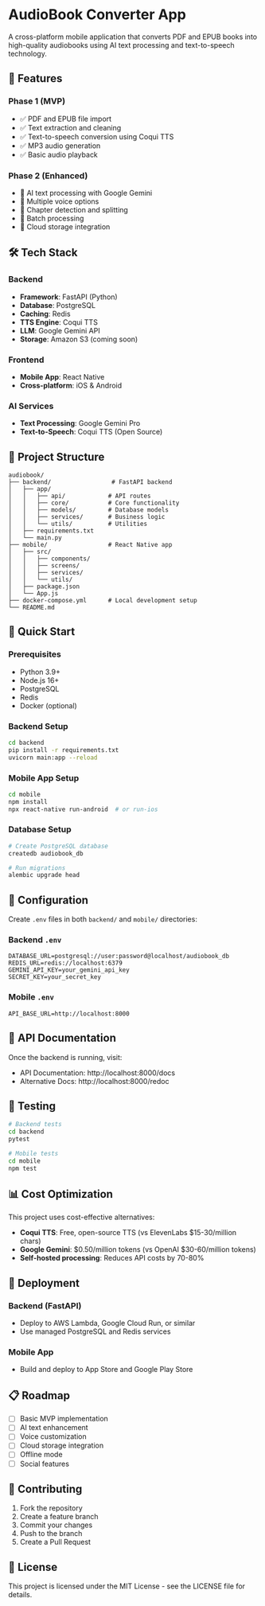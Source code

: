 # AudioBook Converter App

A cross-platform mobile application that converts PDF and EPUB books into high-quality audiobooks using AI text processing and text-to-speech technology.

## 🚀 Features

### Phase 1 (MVP)
- ✅ PDF and EPUB file import
- ✅ Text extraction and cleaning
- ✅ Text-to-speech conversion using Coqui TTS
- ✅ MP3 audio generation
- ✅ Basic audio playback

### Phase 2 (Enhanced)
- 🔄 AI text processing with Google Gemini
- 🔄 Multiple voice options
- 🔄 Chapter detection and splitting
- 🔄 Batch processing
- 🔄 Cloud storage integration

## 🛠 Tech Stack

### Backend
- **Framework**: FastAPI (Python)
- **Database**: PostgreSQL
- **Caching**: Redis
- **TTS Engine**: Coqui TTS
- **LLM**: Google Gemini API
- **Storage**: Amazon S3 (coming soon)

### Frontend
- **Mobile App**: React Native
- **Cross-platform**: iOS & Android

### AI Services
- **Text Processing**: Google Gemini Pro
- **Text-to-Speech**: Coqui TTS (Open Source)

## 📁 Project Structure

```
audiobook/
├── backend/                 # FastAPI backend
│   ├── app/
│   │   ├── api/            # API routes
│   │   ├── core/           # Core functionality
│   │   ├── models/         # Database models
│   │   ├── services/       # Business logic
│   │   └── utils/          # Utilities
│   ├── requirements.txt
│   └── main.py
├── mobile/                 # React Native app
│   ├── src/
│   │   ├── components/
│   │   ├── screens/
│   │   ├── services/
│   │   └── utils/
│   ├── package.json
│   └── App.js
├── docker-compose.yml      # Local development setup
└── README.md
```

## 🚀 Quick Start

### Prerequisites
- Python 3.9+
- Node.js 16+
- PostgreSQL
- Redis
- Docker (optional)

### Backend Setup
```bash
cd backend
pip install -r requirements.txt
uvicorn main:app --reload
```

### Mobile App Setup
```bash
cd mobile
npm install
npx react-native run-android  # or run-ios
```

### Database Setup
```bash
# Create PostgreSQL database
createdb audiobook_db

# Run migrations
alembic upgrade head
```

## 🔧 Configuration

Create `.env` files in both `backend/` and `mobile/` directories:

### Backend `.env`
```
DATABASE_URL=postgresql://user:password@localhost/audiobook_db
REDIS_URL=redis://localhost:6379
GEMINI_API_KEY=your_gemini_api_key
SECRET_KEY=your_secret_key
```

### Mobile `.env`
```
API_BASE_URL=http://localhost:8000
```

## 📝 API Documentation

Once the backend is running, visit:
- API Documentation: http://localhost:8000/docs
- Alternative Docs: http://localhost:8000/redoc

## 🧪 Testing

```bash
# Backend tests
cd backend
pytest

# Mobile tests
cd mobile
npm test
```

## 📊 Cost Optimization

This project uses cost-effective alternatives:
- **Coqui TTS**: Free, open-source TTS (vs ElevenLabs $15-30/million chars)
- **Google Gemini**: $0.50/million tokens (vs OpenAI $30-60/million tokens)
- **Self-hosted processing**: Reduces API costs by 70-80%

## 🚀 Deployment

### Backend (FastAPI)
- Deploy to AWS Lambda, Google Cloud Run, or similar
- Use managed PostgreSQL and Redis services

### Mobile App
- Build and deploy to App Store and Google Play Store

## 📋 Roadmap

- [ ] Basic MVP implementation
- [ ] AI text enhancement
- [ ] Voice customization
- [ ] Cloud storage integration
- [ ] Offline mode
- [ ] Social features

## 🤝 Contributing

1. Fork the repository
2. Create a feature branch
3. Commit your changes
4. Push to the branch
5. Create a Pull Request

## 📄 License

This project is licensed under the MIT License - see the LICENSE file for details. 